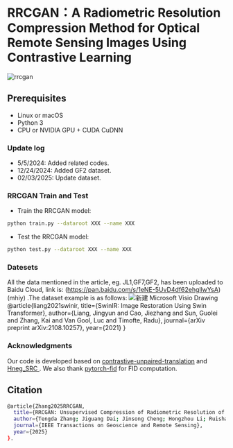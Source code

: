 

# RRCGAN：A Radiometric Resolution Compression Method for Optical Remote Sensing Images Using Contrastive Learning
![rrcgan](https://github.com/user-attachments/assets/01f0172e-bd1b-4264-b171-d31805916eed)

## Prerequisites
- Linux or macOS
- Python 3
- CPU or NVIDIA GPU + CUDA CuDNN

### Update log

- 5/5/2024: Added related codes.
- 12/24/2024: Added GF2 dataset.
- 02/03/2025: Update dataset.
### RRCGAN Train and Test

- Train the RRCGAN model:
```bash
python train.py --dataroot XXX --name XXX
```

- Test the RRCGAN model:
```bash
python test.py --dataroot XXX --name XXX
```

### Datesets
All the data mentioned in the article, eg. JL1,GF7,GF2, has been uploaded to Baidu Cloud, link is: (https://pan.baidu.com/s/1eNE-5UvD4df62ehgllwYsA)(mhiy) .The dataset example is as follows:
![新建 Microsoft Visio Drawing](https://github.com/user-attachments/assets/02afc97c-3fe2-49b3-b6f2-0577334d6873)
@article{liang2021swinir,
  title={SwinIR: Image Restoration Using Swin Transformer},
  author={Liang, Jingyun and Cao, Jiezhang and Sun, Guolei and Zhang, Kai and Van Gool, Luc and Timofte, Radu},
  journal={arXiv preprint arXiv:2108.10257},
  year={2021}
}

### Acknowledgments
Our code is developed based on [contrastive-unpaired-translation](https://github.com/taesungp/contrastive-unpaired-translation) and [Hneg_SRC
](https://github.com/jcy132/Hneg_SRC). We also thank [pytorch-fid](https://github.com/mseitzer/pytorch-fid) for FID computation.

## Citation
```bash
@article{Zhang2025RRCGAN,
  title={RRCGAN: Unsupervised Compression of Radiometric Resolution of Remote Sensing Images Using Contrastive Learning},
  author={Tengda Zhang; Jiguang Dai; Jinsong Cheng; Hongzhou Li; Ruishan Zhao; Bing Zhang},
  journal={IEEE Transactions on Geoscience and Remote Sensing},
  year={2025}
}.
```
